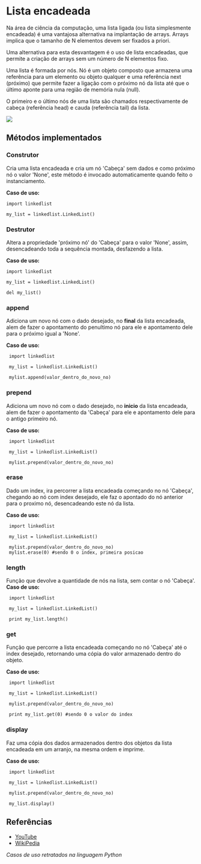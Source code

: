 # Lista encadeada

Na área de ciência da computação, uma lista ligada (ou lista simplesmente encadeada) é uma vantajosa alternativa na implantação de arrays. Arrays implica que o tamanho de N elementos devem ser fixados a priori.

Uma alternativa para esta desvantagem é o uso de lista encadeadas, que permite a criação de arrays sem um número de N elementos fixo.

Uma lista é formada por nós. Nó é um objeto composto que armazena uma referência para um elemento ou objeto qualquer e uma referência next (próximo) que permite fazer a ligação com o próximo nó da lista até que o último aponte para uma região de memória nula (null).

O primeiro e o último nós de uma lista são chamados respectivamente de cabeça (referência head) e cauda (referência tail) da lista.

![](https://upload.wikimedia.org/wikipedia/commons/9/9c/Single_linked_list.png?1590507080876)

## Métodos implementados

### **Construtor**
 Cria uma lista encadeada e cria um nó 'Cabeça' sem dados e como próximo nó o valor 'None', este método é invocado automaticamente quando feito o instanciamento.
 
 **Caso de uso:**
 
 ```
 import linkedlist
 
 my_list = linkedlist.LinkedList()
 ```
### Destrutor
 Altera a propriedade 'próximo nó' do 'Cabeça' para o valor 'None', assim, desencadeando toda a sequência montada, desfazendo a lista.
 
  **Caso de uso:**
 
 ```
 import linkedlist
 
 my_list = linkedlist.LinkedList()
 
 del my_list()
 ```
### append
Adiciona um novo nó com o dado desejado, no **final** da lista encadeada, alem de fazer o apontamento do penultimo nó para ele e apontamento dele para o próximo igual a 'None'.

**Caso de uso:**

```
 import linkedlist
 
 my_list = linkedlist.LinkedList()
 
 mylist.append(valor_dentro_do_novo_no)
 ```
### prepend
Adiciona um novo nó com o dado desejado, no **inicio** da lista encadeada, alem de fazer o apontamento da 'Cabeça' para ele e apontamento dele para o antigo primeiro nó.

**Caso de uso:**

```
 import linkedlist
 
 my_list = linkedlist.LinkedList()
 
 mylist.prepend(valor_dentro_do_novo_no)
 ```
### erase
Dado um index, ira percorrer a lista encadeada começando no nó 'Cabeça', chegando ao nó com index desejado, ele faz o apontado do nó anterior para o proximo nó, desencadeando este nó da lista. 

**Caso de uso:**

```
 import linkedlist
 
 my_list = linkedlist.LinkedList()
 
 mylist.prepend(valor_dentro_do_novo_no)
 mylist.erase(0) #sendo 0 o index, primeira posicao
 ```

### length
Função que devolve a quantidade de nós na lista, sem contar o nó 'Cabeça'.
**Caso de uso:**

```
 import linkedlist
 
 my_list = linkedlist.LinkedList()
 
 print my_list.length()
```

### get
Função que percorre a lista encadeada começando no nó 'Cabeça' até o index desejado, retornando uma cópia do valor armazenado dentro do objeto.

**Caso de uso:**

```
 import linkedlist
 
 my_list = linkedlist.LinkedList()
 
 mylist.prepend(valor_dentro_do_novo_no)
 
 print my_list.get(0) #sendo 0 o valor do index
```

### display
Faz uma cópia dos dados armazenados dentro dos objetos da lista encadeada em um arranjo, na mesma ordem e imprime.

**Caso de uso:**
```
 import linkedlist
 
 my_list = linkedlist.LinkedList()
 
 mylist.prepend(valor_dentro_do_novo_no)
 
 my_list.display()
```

## Referências 
* [YouTube](https://www.youtube.com/watch?v=njTh_OwMljA&index=2&t=1s&list=PLLXdhg_r2hKA7DPDsunoDZ-Z769jWn4R8)
* [WikiPedia](https://pt.wikipedia.org/wiki/Lista_simplesmente_ligada)


*Casos de uso retratados na linguagem Python*
